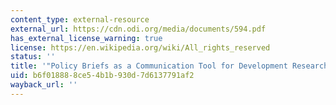 ```yaml
---
content_type: external-resource
external_url: https://cdn.odi.org/media/documents/594.pdf
has_external_license_warning: true
license: https://en.wikipedia.org/wiki/All_rights_reserved
status: ''
title: '"Policy Briefs as a Communication Tool for Development Research." (PDF)'
uid: b6f01888-8ce5-4b1b-930d-7d6137791af2
wayback_url: ''
---
```

